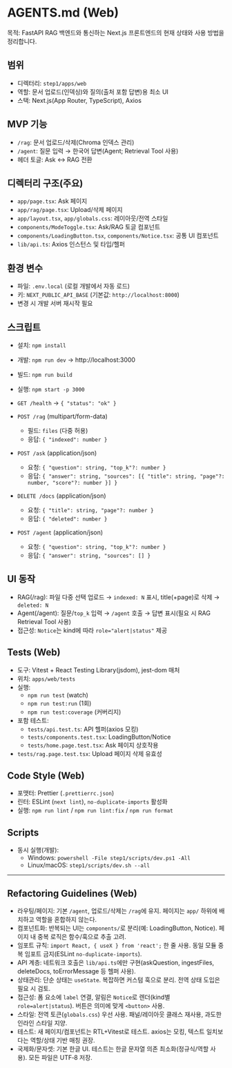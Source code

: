 # AGENTS.md (Web)

목적: FastAPI RAG 백엔드와 통신하는 Next.js 프론트엔드의 현재 상태와 사용 방법을 정리합니다.

## 범위
- 디렉터리: `step1/apps/web`
- 역할: 문서 업로드(인덱싱)와 질의(출처 포함 답변)용 최소 UI
- 스택: Next.js(App Router, TypeScript), Axios

## MVP 기능
- `/rag`: 문서 업로드/삭제(Chroma 인덱스 관리)
- `/agent`: 질문 입력 → 한국어 답변(Agent; Retrieval Tool 사용)
- 헤더 토글: Ask ↔ RAG 전환

## 디렉터리 구조(주요)
- `app/page.tsx`: Ask 페이지
- `app/rag/page.tsx`: Upload/삭제 페이지
- `app/layout.tsx`, `app/globals.css`: 레이아웃/전역 스타일
- `components/ModeToggle.tsx`: Ask/RAG 토글 컴포넌트
- `components/LoadingButton.tsx`, `components/Notice.tsx`: 공통 UI 컴포넌트
- `lib/api.ts`: Axios 인스턴스 및 타입/헬퍼

## 환경 변수
- 파일: `.env.local` (로컬 개발에서 자동 로드)
- 키: `NEXT_PUBLIC_API_BASE` (기본값: `http://localhost:8000`)
- 변경 시 개발 서버 재시작 필요

## 스크립트
- 설치: `npm install`
- 개발: `npm run dev` → http://localhost:3000
- 빌드: `npm run build`
- 실행: `npm start -p 3000`

- `GET /health` → `{ "status": "ok" }`
- `POST /rag` (multipart/form-data)
  - 필드: `files` (다중 허용)
  - 응답: `{ "indexed": number }`
- `POST /ask` (application/json)
  - 요청: `{ "question": string, "top_k"?: number }`
  - 응답: `{ "answer": string, "sources": [{ "title": string, "page"?: number, "score"?: number }] }`
- `DELETE /docs` (application/json)
  - 요청: `{ "title": string, "page"?: number }`
  - 응답: `{ "deleted": number }`
- `POST /agent` (application/json)
  - 요청: `{ "question": string, "top_k"?: number }`
  - 응답: `{ "answer": string, "sources": [] }`

## UI 동작
- RAG(/rag): 파일 다중 선택 업로드 → `indexed: N` 표시, title(+page)로 삭제 → `deleted: N`
- Agent(/agent): 질문/`top_k` 입력 → `/agent` 호출 → 답변 표시(필요 시 RAG Retrieval Tool 사용)
- 접근성: `Notice`는 kind에 따라 `role="alert|status"` 제공

## Tests (Web)
- 도구: Vitest + React Testing Library(jsdom), jest-dom 매처
- 위치: `apps/web/tests`
- 실행:
  - `npm run test` (watch)
  - `npm run test:run` (1회)
  - `npm run test:coverage` (커버리지)
- 포함 테스트:
  - `tests/api.test.ts`: API 헬퍼(axios 모킹)
  - `tests/components.test.tsx`: LoadingButton/Notice
  - `tests/home.page.test.tsx`: Ask 페이지 상호작용
- `tests/rag.page.test.tsx`: Upload 페이지 삭제 유효성

## Code Style (Web)
- 포맷터: Prettier (`.prettierrc.json`)
- 린터: ESLint (`next lint`), `no-duplicate-imports` 활성화
- 실행: `npm run lint` / `npm run lint:fix` / `npm run format`

## Scripts
- 동시 실행(개발):
  - Windows: `powershell -File step1/scripts/dev.ps1 -All`
  - Linux/macOS: `step1/scripts/dev.sh --all`

---

## Refactoring Guidelines (Web)
- 라우팅/페이지: 기본 `/agent`, 업로드/삭제는 `/rag`에 유지. 페이지는 `app/` 하위에 배치하고 역할을 혼합하지 않는다.
- 컴포넌트화: 반복되는 UI는 `components/`로 분리(예: LoadingButton, Notice). 페이지 내 중복 로직은 함수/훅으로 추출 고려.
- 임포트 규칙: `import React, { useX } from 'react';` 한 줄 사용. 동일 모듈 중복 임포트 금지(ESLint `no-duplicate-imports`).
- API 계층: 네트워크 호출은 `lib/api.ts`에만 구현(askQuestion, ingestFiles, deleteDocs, toErrorMessage 등 헬퍼 사용).
- 상태관리: 단순 상태는 `useState`. 복잡하면 커스텀 훅으로 분리. 전역 상태 도입은 필요 시 검토.
- 접근성: 폼 요소에 `label` 연결, 알림은 `Notice`로 렌더(kind별 `role=alert|status`). 버튼은 의미에 맞게 `<button>` 사용.
- 스타일: 전역 토큰(`globals.css`) 우선 사용. 패널/레이아웃 클래스 재사용, 과도한 인라인 스타일 지양.
- 테스트: 새 페이지/컴포넌트는 RTL+Vitest로 테스트. axios는 모킹, 텍스트 일치보다는 역할/상태 기반 매칭 권장.
- 국제화/문자셋: 기본 한글 UI. 테스트는 한글 문자열 의존 최소화(정규식/역할 사용). 모든 파일은 UTF‑8 저장.
